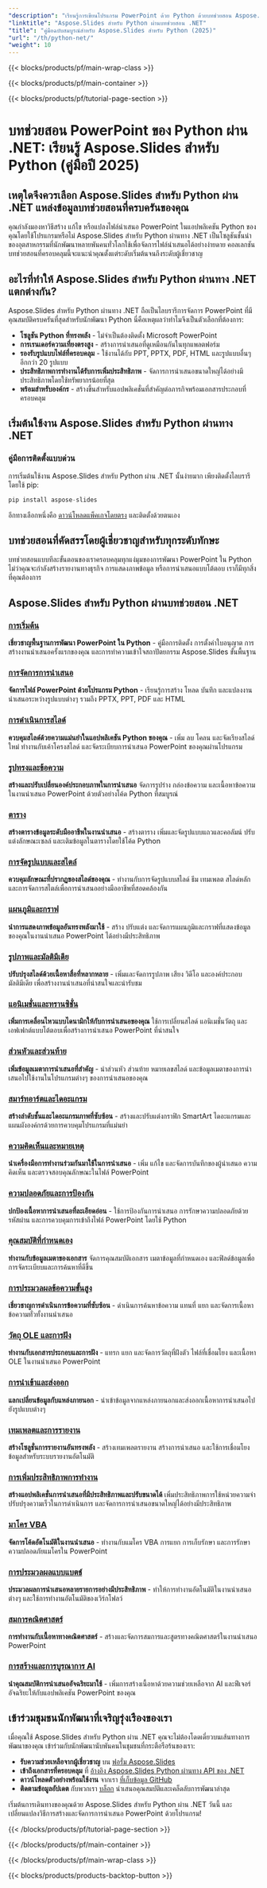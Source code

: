 ```yaml
---
"description": "เรียนรู้การเขียนโปรแกรม PowerPoint ด้วย Python ด้วยบทช่วยสอน Aspose.Slides คำแนะนำทีละขั้นตอนสำหรับการสร้าง แก้ไข และแปลงงานนำเสนอ มีตัวอย่างโค้ดฟรีรวมอยู่ด้วย"
"linktitle": "Aspose.Slides สำหรับ Python ผ่านบทช่วยสอน .NET"
"title": "คู่มือฉบับสมบูรณ์สำหรับ Aspose.Slides สำหรับ Python (2025)"
"url": "/th/python-net/"
"weight": 10
---
```


{{< blocks/products/pf/main-wrap-class >}}

{{< blocks/products/pf/main-container >}}

{{< blocks/products/pf/tutorial-page-section >}}

# บทช่วยสอน PowerPoint ของ Python ผ่าน .NET: เรียนรู้ Aspose.Slides สำหรับ Python (คู่มือปี 2025)

## เหตุใดจึงควรเลือก Aspose.Slides สำหรับ Python ผ่าน .NET แหล่งข้อมูลบทช่วยสอนที่ครบครันของคุณ

คุณกำลังมองหาวิธีสร้าง แก้ไข หรือแปลงไฟล์นำเสนอ PowerPoint ในแอปพลิเคชัน Python ของคุณโดยใช้โปรแกรมหรือไม่ Aspose.Slides สำหรับ Python ผ่านทาง .NET เป็นโซลูชันชั้นนำของอุตสาหกรรมที่นักพัฒนาหลายพันคนทั่วโลกใช้เพื่อจัดการไฟล์นำเสนอได้อย่างง่ายดาย คอลเลกชันบทช่วยสอนที่ครอบคลุมนี้จะแนะนำคุณตั้งแต่ระดับเริ่มต้นจนถึงระดับผู้เชี่ยวชาญ

## อะไรที่ทำให้ Aspose.Slides สำหรับ Python ผ่านทาง .NET แตกต่างกัน?

Aspose.Slides สำหรับ Python ผ่านทาง .NET ถือเป็นไลบรารีการจัดการ PowerPoint ที่มีคุณสมบัติครบครันที่สุดสำหรับนักพัฒนา Python นี่คือเหตุผลว่าทำไมจึงเป็นตัวเลือกที่ต้องการ:

- **โซลูชัน Python ที่ทรงพลัง** - ไม่จำเป็นต้องติดตั้ง Microsoft PowerPoint
- **การเรนเดอร์ความเที่ยงตรงสูง** - สร้างการนำเสนอที่ดูเหมือนกันในทุกแพลตฟอร์ม
- **รองรับรูปแบบไฟล์ที่ครอบคลุม** - ใช้งานได้กับ PPT, PPTX, PDF, HTML และรูปแบบอื่นๆ อีกกว่า 20 รูปแบบ
- **ประสิทธิภาพการทำงานได้รับการเพิ่มประสิทธิภาพ** - จัดการการนำเสนอขนาดใหญ่ได้อย่างมีประสิทธิภาพโดยใช้ทรัพยากรน้อยที่สุด
- **พร้อมสำหรับองค์กร** - สร้างขึ้นสำหรับแอปพลิเคชั่นที่สำคัญต่อภารกิจพร้อมเอกสารประกอบที่ครอบคลุม

## เริ่มต้นใช้งาน Aspose.Slides สำหรับ Python ผ่านทาง .NET

### คู่มือการติดตั้งแบบด่วน

การเริ่มต้นใช้งาน Aspose.Slides สำหรับ Python ผ่าน .NET นั้นง่ายมาก เพียงติดตั้งไลบรารีโดยใช้ pip:

```python
pip install aspose-slides
```

อีกทางเลือกหนึ่งคือ [ดาวน์โหลดแพ็คเกจโดยตรง](https://releases.aspose.com/slides/python-net/) และติดตั้งด้วยตนเอง

## บทช่วยสอนที่คัดสรรโดยผู้เชี่ยวชาญสำหรับทุกระดับทักษะ

บทช่วยสอนแบบทีละขั้นตอนของเราครอบคลุมทุกแง่มุมของการพัฒนา PowerPoint ใน Python ไม่ว่าคุณจะกำลังสร้างรายงานทางธุรกิจ การแสดงภาพข้อมูล หรือการนำเสนอแบบโต้ตอบ เราก็มีทุกสิ่งที่คุณต้องการ

## Aspose.Slides สำหรับ Python ผ่านบทช่วยสอน .NET

### [การเริ่มต้น](./getting-started/)
**เชี่ยวชาญพื้นฐานการพัฒนา PowerPoint ใน Python** - คู่มือการติดตั้ง การตั้งค่าใบอนุญาต การสร้างงานนำเสนอครั้งแรกของคุณ และการทำความเข้าใจสถาปัตยกรรม Aspose.Slides ขั้นพื้นฐาน

### [การจัดการการนำเสนอ](./presentation-management/)
**จัดการไฟล์ PowerPoint ด้วยโปรแกรม Python** - เรียนรู้การสร้าง โหลด บันทึก และแปลงงานนำเสนอระหว่างรูปแบบต่างๆ รวมถึง PPTX, PPT, PDF และ HTML

### [การดำเนินการสไลด์](./slide-operations/)
**ควบคุมสไลด์ด้วยความแม่นยำในแอปพลิเคชัน Python ของคุณ** - เพิ่ม ลบ โคลน และจัดเรียงสไลด์ใหม่ ทำงานกับเค้าโครงสไลด์ และจัดระเบียบการนำเสนอ PowerPoint ของคุณผ่านโปรแกรม

### [รูปทรงและข้อความ](./shapes-text/)
**สร้างและปรับเปลี่ยนองค์ประกอบภาพในการนำเสนอ** จัดการรูปร่าง กล่องข้อความ และเนื้อหาข้อความในงานนำเสนอ PowerPoint ด้วยตัวอย่างโค้ด Python ที่สมบูรณ์

### [ตาราง](./tables/)
**สร้างตารางข้อมูลระดับมืออาชีพในงานนำเสนอ** - สร้างตาราง เพิ่มและจัดรูปแบบแถวและคอลัมน์ ปรับแต่งลักษณะเซลล์ และเติมข้อมูลในตารางโดยใช้โค้ด Python

### [การจัดรูปแบบและสไตล์](./formatting-styles/)
**ควบคุมลักษณะที่ปรากฏของสไลด์ของคุณ** - ทำงานกับการจัดรูปแบบสไลด์ ธีม เทมเพลต สไลด์หลัก และการจัดการสไตล์เพื่อการนำเสนออย่างมืออาชีพที่สอดคล้องกัน

### [แผนภูมิและกราฟ](./charts-graphs/)
**นำการแสดงภาพข้อมูลอันทรงพลังมาใช้** - สร้าง ปรับแต่ง และจัดการแผนภูมิและกราฟที่แสดงข้อมูลของคุณในงานนำเสนอ PowerPoint ได้อย่างมีประสิทธิภาพ

### [รูปภาพและมัลติมีเดีย](./images-multimedia/)
**ปรับปรุงสไลด์ด้วยเนื้อหาสื่อที่หลากหลาย** - เพิ่มและจัดการรูปภาพ เสียง วิดีโอ และองค์ประกอบมัลติมีเดีย เพื่อสร้างงานนำเสนอที่น่าสนใจและน่ารับชม

### [แอนิเมชั่นและทรานซิชั่น](./animations-transitions/)
**เพิ่มการเคลื่อนไหวแบบไดนามิกให้กับการนำเสนอของคุณ** ใช้การเปลี่ยนสไลด์ แอนิเมชั่นวัตถุ และเอฟเฟกต์แบบโต้ตอบเพื่อสร้างการนำเสนอ PowerPoint ที่น่าสนใจ

### [ส่วนหัวและส่วนท้าย](./headers-footers/)
**เพิ่มข้อมูลเมตาการนำเสนอที่สำคัญ** - นำส่วนหัว ส่วนท้าย หมายเลขสไลด์ และข้อมูลเมตาของการนำเสนอไปใช้งานในโปรแกรมต่างๆ ของการนำเสนอของคุณ

### [สมาร์ทอาร์ตและไดอะแกรม](./smart-art-diagrams/)
**สร้างลำดับชั้นและไดอะแกรมภาพที่ซับซ้อน** - สร้างและปรับแต่งกราฟิก SmartArt ไดอะแกรมและแผนผังองค์กรด้วยการควบคุมโปรแกรมที่แม่นยำ

### [ความคิดเห็นและหมายเหตุ](./comments-notes/)
**นำเครื่องมือการทำงานร่วมกันมาใช้ในการนำเสนอ** - เพิ่ม แก้ไข และจัดการบันทึกของผู้นำเสนอ ความคิดเห็น และตรวจสอบคุณลักษณะในไฟล์ PowerPoint

### [ความปลอดภัยและการป้องกัน](./security-protection/)
**ปกป้องเนื้อหาการนำเสนอที่ละเอียดอ่อน** - ใช้การป้องกันการนำเสนอ การรักษาความปลอดภัยด้วยรหัสผ่าน และการควบคุมการเข้าถึงไฟล์ PowerPoint โดยใช้ Python

### [คุณสมบัติที่กำหนดเอง](./custom-properties/)
**ทำงานกับข้อมูลเมตาของเอกสาร** จัดการคุณสมบัติเอกสาร เมตาข้อมูลที่กำหนดเอง และฟิลด์ข้อมูลเพื่อการจัดระเบียบและการค้นหาที่ดีขึ้น

### [การประมวลผลข้อความขั้นสูง](./advanced-text-processing/)
**เชี่ยวชาญการดำเนินการข้อความที่ซับซ้อน** - ดำเนินการค้นหาข้อความ แทนที่ แยก และจัดการเนื้อหาข้อความทั่วทั้งงานนำเสนอ

### [วัตถุ OLE และการฝัง](./ole-objects-embedding/)
**ทำงานกับเอกสารประกอบและการฝัง** - แทรก แยก และจัดการวัตถุที่ฝังตัว ไฟล์ที่เชื่อมโยง และเนื้อหา OLE ในงานนำเสนอ PowerPoint

### [การนำเข้าและส่งออก](./import-export/)
**แลกเปลี่ยนข้อมูลกับแหล่งภายนอก** - นำเข้าข้อมูลจากแหล่งภายนอกและส่งออกเนื้อหาการนำเสนอไปยังรูปแบบต่างๆ

### [เทมเพลตและการรายงาน](./templates-reporting/)
**สร้างโซลูชั่นการรายงานอันทรงพลัง** - สร้างเทมเพลตรายงาน สร้างการนำเสนอ และใช้การเชื่อมโยงข้อมูลสำหรับระบบรายงานอัตโนมัติ

### [การเพิ่มประสิทธิภาพการทำงาน](./performance-optimization/)
**สร้างแอปพลิเคชั่นการนำเสนอที่มีประสิทธิภาพและปรับขนาดได้** เพิ่มประสิทธิภาพการใช้หน่วยความจำ ปรับปรุงความเร็วในการดำเนินการ และจัดการการนำเสนอขนาดใหญ่ได้อย่างมีประสิทธิภาพ

### [มาโคร VBA](./vba-macros/)
**จัดการโค้ดอัตโนมัติในงานนำเสนอ** - ทำงานกับแมโคร VBA การแยก การเก็บรักษา และการรักษาความปลอดภัยแมโครใน PowerPoint

### [การประมวลผลแบบแบตช์](./batch-processing/)
**ประมวลผลการนำเสนอหลายรายการอย่างมีประสิทธิภาพ** - ทำให้การทำงานอัตโนมัติในงานนำเสนอต่างๆ และใช้การทำงานอัตโนมัติของเวิร์กโฟลว์

### [สมการคณิตศาสตร์](./math-equations/)
**การทำงานกับเนื้อหาทางคณิตศาสตร์** - สร้างและจัดการสมการและสูตรทางคณิตศาสตร์ในงานนำเสนอ PowerPoint

### [การสร้างและการบูรณาการ AI](./generation-ai-integration/)
**นำคุณสมบัติการนำเสนออัจฉริยะมาใช้** - เพิ่มการสร้างเนื้อหาด้วยความช่วยเหลือจาก AI และฟีเจอร์อัจฉริยะให้กับแอปพลิเคชัน PowerPoint ของคุณ

## เข้าร่วมชุมชนนักพัฒนาที่เจริญรุ่งเรืองของเรา

เมื่อคุณใช้ Aspose.Slides สำหรับ Python ผ่าน .NET คุณจะไม่ต้องโดดเดี่ยวบนเส้นทางการพัฒนาของคุณ เข้าร่วมกับนักพัฒนานับพันคนในชุมชนที่กระตือรือร้นของเรา:

- **รับความช่วยเหลือจากผู้เชี่ยวชาญ** บน [ฟอรั่ม Aspose.Slides](https://forum.aspose.com/c/slides/11)
- **เข้าถึงเอกสารที่ครอบคลุม** ที่ [อ้างอิง Aspose.Slides Python ผ่านทาง API ของ .NET](https://reference.aspose.com/slides/python-net/)
- **ดาวน์โหลดตัวอย่างพร้อมใช้งาน** จากเรา [ที่เก็บข้อมูล GitHub](https://github.com/aspose-slides/Aspose.Slides-for-Python-via-NET)
- **ติดตามข้อมูลอัปเดต** กับพวกเรา [บล็อก](https://blog.aspose.com/category/slides/) นำเสนอคุณสมบัติและเคล็ดลับการพัฒนาล่าสุด

เริ่มต้นการเดินทางของคุณด้วย Aspose.Slides สำหรับ Python ผ่าน .NET วันนี้ และเปลี่ยนแปลงวิธีการสร้างและจัดการการนำเสนอ PowerPoint ด้วยโปรแกรม!

{{< /blocks/products/pf/tutorial-page-section >}}

{{< /blocks/products/pf/main-container >}}

{{< /blocks/products/pf/main-wrap-class >}}

{{< blocks/products/products-backtop-button >}}